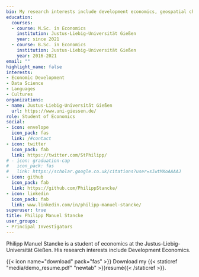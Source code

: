 ```yaml
---
bio: My research interests include development economics, geospatial characteristics of economics, and drug economies.
education:
  courses:
  - course: M.Sc. in Economics
    institution: Justus-Liebig-Universität Gießen
    year: since 2021
  - course: B.Sc. in Economics
    institution: Justus-Liebig-Universität Gießen
    year: 2016-2021
email: ""
highlight_name: false
interests:
- Economic Development
- Data Science
- Languages
- Cultures
organizations:
- name: Justus-Liebig-Universität Gießen
  url: https://www.uni-giessen.de/
role: Student of Economics
social:
- icon: envelope
  icon_pack: fas
  link: /#contact
- icon: twitter
  icon_pack: fab
  link: https://twitter.com/StPhilipp/
# - icon: graduation-cap
#   icon_pack: fas
#   link: https://scholar.google.co.uk/citations?user=sIwtMXoAAAAJ
- icon: github
  icon_pack: fab
  link: https://github.com/PhilippStancke/
- icon: linkedin
  icon_pack: fab
  link: www.linkedin.com/in/philipp-manuel-stancke/
superuser: true
title: Philipp Manuel Stancke
user_groups:
- Principal Investigators
---
```


Philipp Manuel Stancke is a student of economics at the Justus-Liebig-Universität Gießen. His research interests include Development Economics.

{{< icon name="download" pack="fas" >}} Download my {{< staticref "media/demo_resume.pdf" "newtab" >}}resumé{{< /staticref >}}.
